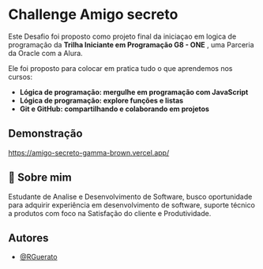 
# Challenge Amigo secreto

Este Desafio foi proposto como projeto final da iniciaçao em logica de programação da **Trilha Iniciante em Programação G8 - ONE** , uma Parceria da Oracle com a Alura.

Ele foi proposto para colocar em pratica tudo o que aprendemos nos cursos:



- **Lógica de programação: mergulhe em programação com JavaScript**
- **Lógica de programação: explore funções e listas**
- **Git e GitHub: compartilhando e colaborando em projetos**

## Demonstração

https://amigo-secreto-gamma-brown.vercel.app/


## 🚀 Sobre mim
Estudante de Analise e Desenvolvimento de Software, busco oportunidade para adquirir experiência em desenvolvimento de software, suporte técnico a produtos com foco na Satisfação do cliente e Produtividade.

## Autores

- [@RGuerato](https://github.com/RGuerato)

